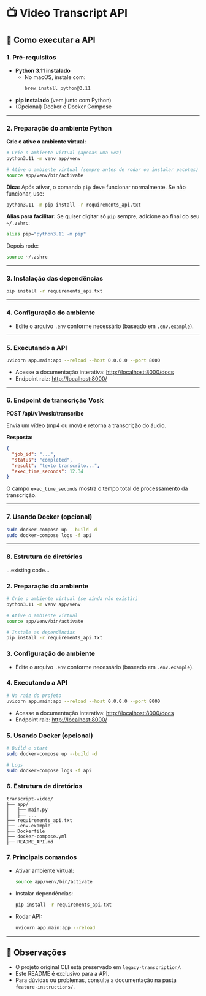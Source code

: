 # 📺 Video Transcript API

## 🚀 Como executar a API


### 1. Pré-requisitos

- **Python 3.11 instalado**
    - No macOS, instale com:
      ```bash
      brew install python@3.11
      ```
- **pip instalado** (vem junto com Python)
- (Opcional) Docker e Docker Compose

---

### 2. Preparação do ambiente Python

**Crie e ative o ambiente virtual:**

```bash
# Crie o ambiente virtual (apenas uma vez)
python3.11 -m venv app/venv

# Ative o ambiente virtual (sempre antes de rodar ou instalar pacotes)
source app/venv/bin/activate
```

**Dica:** Após ativar, o comando `pip` deve funcionar normalmente. Se não funcionar, use:
```bash
python3.11 -m pip install -r requirements_api.txt
```

**Alias para facilitar:**
Se quiser digitar só `pip` sempre, adicione ao final do seu `~/.zshrc`:
```bash
alias pip="python3.11 -m pip"
```
Depois rode:
```bash
source ~/.zshrc
```

---

### 3. Instalação das dependências

```bash
pip install -r requirements_api.txt
```

---

### 4. Configuração do ambiente

- Edite o arquivo `.env` conforme necessário (baseado em `.env.example`).

---

### 5. Executando a API

```bash
uvicorn app.main:app --reload --host 0.0.0.0 --port 8000
```

- Acesse a documentação interativa: [http://localhost:8000/docs](http://localhost:8000/docs)
- Endpoint raiz: [http://localhost:8000/](http://localhost:8000/)

---

### 6. Endpoint de transcrição Vosk

**POST /api/v1/vosk/transcribe**

Envia um vídeo (mp4 ou mov) e retorna a transcrição do áudio.

**Resposta:**
```json
{
  "job_id": "...",
  "status": "completed",
  "result": "texto transcrito...",
  "exec_time_seconds": 12.34
}
```
O campo `exec_time_seconds` mostra o tempo total de processamento da transcrição.

---

### 7. Usando Docker (opcional)

```bash
sudo docker-compose up --build -d
sudo docker-compose logs -f api
```

---

### 8. Estrutura de diretórios

...existing code...

### 2. Preparação do ambiente

```bash
# Crie o ambiente virtual (se ainda não existir)
python3.11 -m venv app/venv

# Ative o ambiente virtual
source app/venv/bin/activate

# Instale as dependências
pip install -r requirements_api.txt
```

### 3. Configuração do ambiente

- Edite o arquivo `.env` conforme necessário (baseado em `.env.example`).

### 4. Executando a API

```bash
# Na raiz do projeto
uvicorn app.main:app --reload --host 0.0.0.0 --port 8000
```

- Acesse a documentação interativa: [http://localhost:8000/docs](http://localhost:8000/docs)
- Endpoint raiz: [http://localhost:8000/](http://localhost:8000/)

### 5. Usando Docker (opcional)

```bash
# Build e start
sudo docker-compose up --build -d

# Logs
sudo docker-compose logs -f api
```

### 6. Estrutura de diretórios

```
transcript-video/
├── app/
│   ├── main.py
│   ├── ...
├── requirements_api.txt
├── .env.example
├── Dockerfile
├── docker-compose.yml
├── README_API.md
```

### 7. Principais comandos

- Ativar ambiente virtual:
  ```bash
  source app/venv/bin/activate
  ```
- Instalar dependências:
  ```bash
  pip install -r requirements_api.txt
  ```
- Rodar API:
  ```bash
  uvicorn app.main:app --reload
  ```

---

## 📢 Observações
- O projeto original CLI está preservado em `legacy-transcription/`.
- Este README é exclusivo para a API.
- Para dúvidas ou problemas, consulte a documentação na pasta `feature-instructions/`.
